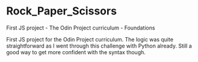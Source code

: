 # Rock_Paper_Scissors
First JS project - The Odin Project curriculum - Foundations

First JS project for the Odin Project curriculum. The logic was quite straightforward as I went through this challenge with Python already. Still a good way to get more confident with the syntax though.
